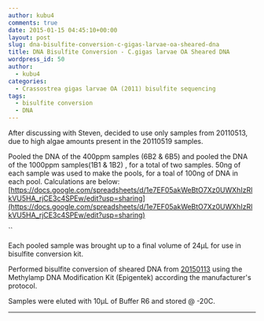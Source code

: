 ```yaml
---
author: kubu4
comments: true
date: 2015-01-15 04:45:10+00:00
layout: post
slug: dna-bisulfite-conversion-c-gigas-larvae-oa-sheared-dna
title: DNA Bisulfite Conversion - C.gigas larvae OA Sheared DNA
wordpress_id: 50
author:
  - kubu4
categories:
  - Crassostrea gigas larvae OA (2011) bisulfite sequencing
tags:
  - bisulfite conversion
  - DNA
---
```


After discussing with Steven, decided to use only samples from 20110513, due to high algae amounts present in the 20110519 samples.

Pooled the DNA of the 400ppm samples (6B2 & 6B5) and pooled the DNA of the 1000ppm samples(1B1 & 1B2) , for a total of two samples. 50ng of each sample was used to make the pools, for a toal of 100ng of DNA in each pool. Calculations are below:
[https://docs.google.com/spreadsheets/d/1e7EF05akWeBtO7Xz0UWXhIzRlkVU5HA_rjCE3c4SPEw/edit?usp=sharing](https://docs.google.com/spreadsheets/d/1e7EF05akWeBtO7Xz0UWXhIzRlkVU5HA_rjCE3c4SPEw/edit?usp=sharing)

``

Each pooled sample was brought up to a final volume of 24μL for use in bisulfite conversion kit.

Performed bisulfite conversion of sheared DNA from [20150113](https://robertslab.github.io/sams-notebook/2015/01/12/speedvac-c-gigas-larvae-oa-dna.html) using the Methylamp DNA Modification Kit (Epigentek) according the manufacturer's protocol.

Samples were eluted with 10μL of Buffer R6 and stored @ -20C.



* * *




